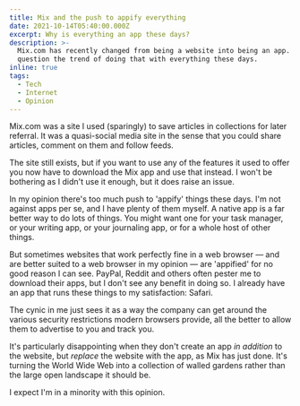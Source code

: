 ```yaml
---
title: Mix and the push to appify everything
date: 2021-10-14T05:40:00.000Z
excerpt: Why is everything an app these days?
description: >-
  Mix.com has recently changed from being a website into being an app. I
  question the trend of doing that with everything these days.
inline: true
tags:
  - Tech
  - Internet
  - Opinion
---
```

Mix.com was a site I used (sparingly) to save articles in collections for later referral. It was a quasi-social media site in the sense that you could share articles, comment on them and follow feeds.

The site still exists, but if you want to use any of the features it used to offer you now have to download the Mix app and use that instead. I won't be bothering as I didn't use it enough, but it does raise an issue.

In my opinion there's too much push to 'appify' things these days. I'm not against apps per se, and I have plenty of them myself. A native app is a far better way to do lots of things. You might want one for your task manager, or your writing app, or your journaling app, or for a whole host of other things.

But sometimes websites that work perfectly fine in a web browser — and are better suited to a web browser in my opinion — are 'appified' for no good reason I can see. PayPal, Reddit and others often pester me to download their apps, but I don't see any benefit in doing so. I already have an app that runs these things to my satisfaction: Safari.

The cynic in me just sees it as a way the company can get around the various security restrictions modern browsers provide, all the better to allow them to advertise to you and track you.

It's particularly disappointing when they don't create an app *in addition* to the website, but *replace* the website with the app, as Mix has just done. It's turning the World Wide Web into a collection of walled gardens rather than the large open landscape it should be. 

I expect I'm in a minority with this opinion.
